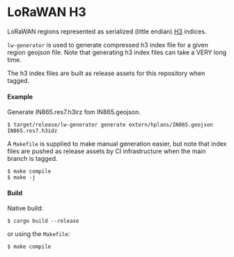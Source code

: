 # LoRaWAN H3

LoRaWAN regions represented as serialized (little endian) [H3] indices.

`lw-generator` is used to generate compressed h3 index file for a given region
geojson file. Note that generating h3 index files can take a VERY long time.

The h3 index files are built as release assets for this repository when tagged.

#### Example

Generate IN865.res7.h3irz fom IN865.geojson.

```
$ target/release/lw-generator generate extern/hplans/IN865.geojson IN865.res7.h3idz
```

A `Makefile` is supplied to make manual generation easier, but note that index
files are pushed as release assets by CI infrastructure when the main branch is
tagged.

```
$ make compile
$ make -j
```

#### Build

Native build:

```
$ cargo build --release
```

or using the `Makefile`:

```
$ make compile
```

<!-- Links -->

[h3]: https://h3geo.org
[upstram geojson]: https://github.com/gradoj/hplans
